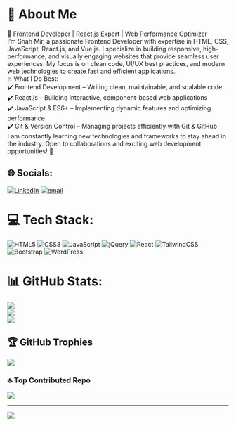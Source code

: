 # 💫 About Me
🚀 Frontend Developer | React.js Expert | Web Performance Optimizer<br>I’m Shah Mir, a passionate Frontend Developer with expertise in HTML, CSS, JavaScript, React.js, and Vue.js. I specialize in building responsive, high-performance, and visually engaging websites that provide seamless user experiences. My focus is on clean code, UI/UX best practices, and modern web technologies to create fast and efficient applications.<br>🔥 What I Do Best:<br>✔️ Frontend Development – Writing clean, maintainable, and scalable code<br>✔️ React.js – Building interactive, component-based web applications<br>✔️ JavaScript & ES6+ – Implementing dynamic features and optimizing performance<br>✔️ Git & Version Control – Managing projects efficiently with Git & GitHub<br>I am constantly learning new technologies and frameworks to stay ahead in the industry. Open to collaborations and exciting web development opportunities! 🚀


## 🌐 Socials:
[![LinkedIn](https://img.shields.io/badge/LinkedIn-%230077B5.svg?logo=linkedin&logoColor=white)](https://linkedin.com/in/https://www.linkedin.com/in/shah-mir-09a038348/) [![email](https://img.shields.io/badge/Email-D14836?logo=gmail&logoColor=white)](mailto:areebshiekh.1503b@gmail.com) 

# 💻 Tech Stack:
![HTML5](https://img.shields.io/badge/html5-%23E34F26.svg?style=for-the-badge&logo=html5&logoColor=white) ![CSS3](https://img.shields.io/badge/css3-%231572B6.svg?style=for-the-badge&logo=css3&logoColor=white) ![JavaScript](https://img.shields.io/badge/javascript-%23323330.svg?style=for-the-badge&logo=javascript&logoColor=%23F7DF1E) ![jQuery](https://img.shields.io/badge/jquery-%230769AD.svg?style=for-the-badge&logo=jquery&logoColor=white) ![React](https://img.shields.io/badge/react-%2320232a.svg?style=for-the-badge&logo=react&logoColor=%2361DAFB) ![TailwindCSS](https://img.shields.io/badge/tailwindcss-%2338B2AC.svg?style=for-the-badge&logo=tailwind-css&logoColor=white) ![Bootstrap](https://img.shields.io/badge/bootstrap-%238511FA.svg?style=for-the-badge&logo=bootstrap&logoColor=white) ![WordPress](https://img.shields.io/badge/WordPress-%23117AC9.svg?style=for-the-badge&logo=WordPress&logoColor=white)
# 📊 GitHub Stats:
![](https://github-readme-stats.vercel.app/api?username=DataDrifter63&theme=dark&hide_border=false&include_all_commits=true&count_private=true)<br/>
![](https://github-readme-streak-stats.herokuapp.com/?user=DataDrifter63&theme=dark&hide_border=false)<br/>
![](https://github-readme-stats.vercel.app/api/top-langs/?username=DataDrifter63&theme=dark&hide_border=false&include_all_commits=true&count_private=true&layout=compact)

## 🏆 GitHub Trophies
![](https://github-profile-trophy.vercel.app/?username=DataDrifter63&theme=radical&no-frame=false&no-bg=true&margin-w=4)


### 🔝 Top Contributed Repo
![](https://github-contributor-stats.vercel.app/api?username=DataDrifter63&limit=5&theme=dark&combine_all_yearly_contributions=true)

---
[![](https://visitcount.itsvg.in/api?id=DataDrifter63&icon=0&color=0)](https://visitcount.itsvg.in)

<!-- Proudly created with GPRM ( https://gprm.itsvg.in ) -->
